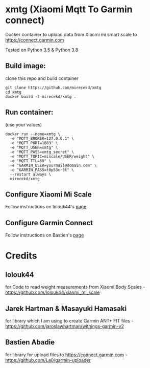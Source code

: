 # xmtg (Xiaomi Mqtt To Garmin connect)

Docker container to upload data from Xiaomi mi smart scale to https://connect.garmin.com

Tested on Python 3.5 & Python 3.8

## Build image:

clone this repo and build container
```
git clone https://github.com/mirecekd/xmtg
cd xmtg
docker build -t mirecekd/xmtg .
```

## Run container:
(use your values)


```
docker run --name=xmtg \
  -e "MQTT_BROKER=127.0.0.1" \
  -e "MQTT_PORT=1883" \
  -e "MQTT_USER=xmtg" \
  -e "MQTT_PASS=xmtg_secret" \
  -e "MQTT_TOPIC=miscale/USER/weight" \
  -e "MQTT_TTL=60" \
  -e "GARMIN_USER=yourmail@domain.com" \
  -e "GARMIN_PASS=t0p53cr3t" \
  --restart always \
  mirecekd/xmtg
```

## Configure Xiaomi Mi Scale
Follow instructions on lolouk44's [page](https://github.com/lolouk44/xiaomi_mi_scale)

## Configure Garmin Connect
Follow instructions on Bastien's [page](https://github.com/La0/garmin-uploader#garmin-connect-account)

# Credits

## lolouk44 
for Code to read weight measurements from Xiaomi Body Scales - https://github.com/lolouk44/xiaomi_mi_scale

## Jarek Hartman & Masayuki Hamasaki
for library which I am using to create Garmin ANT+ FIT files - https://github.com/jaroslawhartman/withings-garmin-v2

## Bastien Abadie
for library for upload files to https://connect.garmin.com - https://github.com/La0/garmin-uploader
